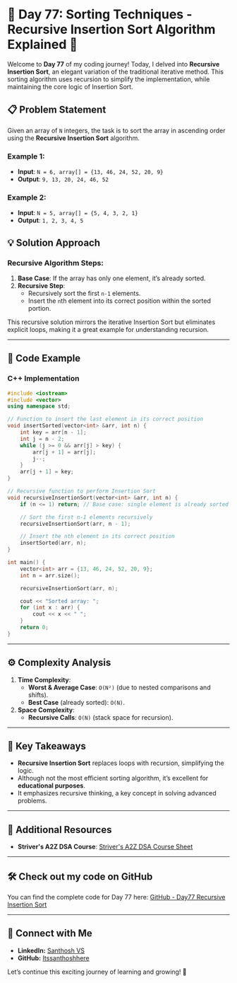 # 🚀 Day 77: Sorting Techniques - Recursive Insertion Sort Algorithm Explained 🚀

Welcome to **Day 77** of my coding journey! Today, I delved into **Recursive Insertion Sort**, an elegant variation of the traditional iterative method. This sorting algorithm uses recursion to simplify the implementation, while maintaining the core logic of Insertion Sort.

## 📋 Problem Statement

Given an array of `N` integers, the task is to sort the array in ascending order using the **Recursive Insertion Sort** algorithm.

### Example 1:
- **Input**: `N = 6, array[] = {13, 46, 24, 52, 20, 9}`  
- **Output**: `9, 13, 20, 24, 46, 52`  

### Example 2:
- **Input**: `N = 5, array[] = {5, 4, 3, 2, 1}`  
- **Output**: `1, 2, 3, 4, 5`  

## 💡 Solution Approach

### Recursive Algorithm Steps:
1. **Base Case**: If the array has only one element, it’s already sorted.
2. **Recursive Step**: 
   - Recursively sort the first `n-1` elements.
   - Insert the `n`th element into its correct position within the sorted portion.

This recursive solution mirrors the iterative Insertion Sort but eliminates explicit loops, making it a great example for understanding recursion.

---

## 📌 Code Example

### C++ Implementation
```cpp
#include <iostream>
#include <vector>
using namespace std;

// Function to insert the last element in its correct position
void insertSorted(vector<int> &arr, int n) {
    int key = arr[n - 1];
    int j = n - 2;
    while (j >= 0 && arr[j] > key) {
        arr[j + 1] = arr[j];
        j--;
    }
    arr[j + 1] = key;
}

// Recursive function to perform Insertion Sort
void recursiveInsertionSort(vector<int> &arr, int n) {
    if (n <= 1) return; // Base case: single element is already sorted

    // Sort the first n-1 elements recursively
    recursiveInsertionSort(arr, n - 1);

    // Insert the nth element in its correct position
    insertSorted(arr, n);
}

int main() {
    vector<int> arr = {13, 46, 24, 52, 20, 9};
    int n = arr.size();

    recursiveInsertionSort(arr, n);

    cout << "Sorted array: ";
    for (int x : arr) {
        cout << x << " ";
    }
    return 0;
}
```

---

## ⚙️ Complexity Analysis

1. **Time Complexity**:
   - **Worst & Average Case**: `O(N²)` (due to nested comparisons and shifts).
   - **Best Case** (already sorted): `O(N)`.
2. **Space Complexity**:
   - **Recursive Calls**: `O(N)` (stack space for recursion).

---

## 🧩 Key Takeaways

- **Recursive Insertion Sort** replaces loops with recursion, simplifying the logic.
- Although not the most efficient sorting algorithm, it’s excellent for **educational purposes**.
- It emphasizes recursive thinking, a key concept in solving advanced problems.

---

## 🔗 Additional Resources
- **Striver's A2Z DSA Course**: [Striver's A2Z DSA Course Sheet](https://takeuforward.org/strivers-a2z-dsa-course/strivers-a2z-dsa-course-sheet-2)

---

## 🛠️ Check out my code on GitHub
You can find the complete code for Day 77 here: [GitHub - Day77 Recursive Insertion Sort](https://github.com/Itssanthoshhere/Data-Structures-and-Algorithms/blob/main/C%2B%2B%20with%20DSA-learning-journey/Day77%20-%20Sorting%20Techniques%20-%20Sorting-II%20-%20Recursive%20Insertion%20Sort/Recursive_Insertion_Sort.cpp)

---

## 🔗 Connect with Me
- **LinkedIn:** [Santhosh VS](https://www.linkedin.com/in/thesanthoshvs/)  
- **GitHub:** [Itssanthoshhere](https://github.com/Itssanthoshhere)  

Let’s continue this exciting journey of learning and growing! 🚀
